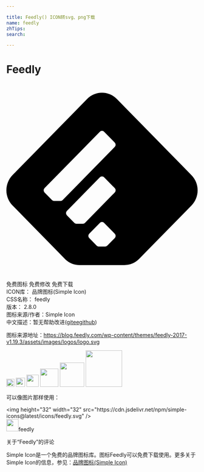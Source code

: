 ```yaml
---

title: Feedly() ICON转svg、png下载
name: feedly
zhTips: 
search: 

---
```


# Feedly  <small style="font-size: 60%;font-weight: 100"></small>

<div id="svg" class="svg-wrap">
<svg role="img" viewBox="0 0 24 24" xmlns="http://www.w3.org/2000/svg"><title>Feedly icon</title><path d="M13.86 1.989a2.609 2.609 0 0 0-3.726 0L.768 11.527a2.729 2.729 0 0 0 0 3.795l6.684 6.808a2.618 2.618 0 0 0 1.74.664h5.613a2.616 2.616 0 0 0 1.872-.791l6.554-6.675a2.726 2.726 0 0 0 0-3.795l-9.37-9.544zm-.26 17.422l-.935.95a.372.372 0 0 1-.268.114h-.8a.376.376 0 0 1-.247-.096l-.954-.97a.39.39 0 0 1 0-.542l1.337-1.36a.37.37 0 0 1 .531 0l1.337 1.361a.389.389 0 0 1 0 .543zm0-5.711l-3.737 3.808a.374.374 0 0 1-.268.111h-.799a.376.376 0 0 1-.25-.093l-.951-.97a.391.391 0 0 1 0-.544l4.139-4.214a.372.372 0 0 1 .531 0l1.337 1.362a.386.386 0 0 1 0 .54zm0-5.707l-6.54 6.66a.372.372 0 0 1-.268.113h-.8a.373.373 0 0 1-.249-.094L4.79 13.7a.388.388 0 0 1 0-.54l6.943-7.07a.372.372 0 0 1 .531 0l1.337 1.36a.389.389 0 0 1 0 .543z"/></svg>
</div>
<detail full-name='feedly'></detail>

<div class="detail-page">
<p>
<span><span class="badge-success badge">免费图标</span> <span class="badge-success badge">免费修改</span>  <span class="badge-success badge">免费下载</span> </span>
<br/>
<span>
ICON库：
<span class="badge-secondary badge">品牌图标(Simple Icon)</span> 
</span>
<br/>
<span>
CSS名称：
<span class="badge-secondary badge">feedly</span> 
</span>

<br/>
<span>
版本：
<span class="badge-secondary badge">2.8.0</span> 
</span>
<br/>
<span>图标来源/作者：<span class="badge-light badge">Simple Icon</span></span> 
<br/>
<span class="zh-detail">中文描述：暂无<span class="help-link"><span>帮助改进</span>(<a href="https://gitee.com/liuwave/icon-helper/edit/master/json/brands/feedly.json" target="_blank" rel="noopener noreferrer">gitee</a><a href="https://github.com/liuwave/icon-helper/edit/master/json/brands/feedly.json" target="_blank" rel="noopener noreferrer">github</a></span>)</span><br/>
</p>
</div><div class="description description alert alert-light"><p>图标来源地址：<a href="https://blog.feedly.com/wp-content/themes/feedly-2017-v1.19.3/assets/images/logos/logo.svg" target="_blank" rel="noopener noreferrer">https://blog.feedly.com/wp-content/themes/feedly-2017-v1.19.3/assets/images/logos/logo.svg</a></p></div>
<div class="alert alert-dark">
<img height="21" width="21" src="https://cdn.jsdelivr.net/npm/simple-icons@latest/icons/feedly.svg" />
<img height="24" width="24" src="https://cdn.jsdelivr.net/npm/simple-icons@latest/icons/feedly.svg" />
<img height="32" width="32" src="https://cdn.jsdelivr.net/npm/simple-icons@latest/icons/feedly.svg" />
<img height="48" width="48" src="https://cdn.jsdelivr.net/npm/simple-icons@latest/icons/feedly.svg" />
<img height="64" width="64" src="https://cdn.jsdelivr.net/npm/simple-icons@latest/icons/feedly.svg" />
<img height="96" width="96" src="https://cdn.jsdelivr.net/npm/simple-icons@latest/icons/feedly.svg" />

</div>
<div>
  <p>可以像图片那样使用：    
  </p>
  <div class="alert alert-primary" style="font-size: 14px">
    &lt;img height="32" width="32" src="https://cdn.jsdelivr.net/npm/simple-icons@latest/icons/feedly.svg" /&gt;
    <copy-btn content='<img height="32" width="32" src="https://cdn.jsdelivr.net/npm/simple-icons@latest/icons/feedly.svg" />'></copy-btn>
  </div>
  <div class="alert alert-secondary">
    <img height="32" width="32" src="https://cdn.jsdelivr.net/npm/simple-icons@latest/icons/feedly.svg" />feedly
    <copy-btn content="feedly" btn-title="复制图标名称"></copy-btn>
  </div>
</div>

<Vssue title="关于“Feedly”的评论" >关于“Feedly”的评论</Vssue>


<div><p>Simple Icon是一个免费的品牌图标库。图标Feedly可以免费下载使用。更多关于  Simple Icon的信息，参见：<a target="_blank" href="https://iconhelper.cn/brands.html">品牌图标(Simple Icon)</a>
</p></div>

